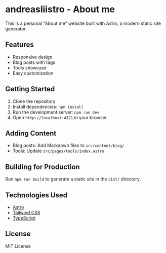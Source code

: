 # andreasliistro - About me

This is a personal "About me" website built with Astro, a modern static site generator.

## Features

- Responsive design
- Blog posts with tags
- Tools showcase
- Easy customization

## Getting Started

1. Clone the repository
2. Install dependencies: `npm install`
3. Run the development server: `npm run dev`
4. Open `http://localhost:4321` in your browser

## Adding Content

- Blog posts: Add Markdown files to `src/content/blog/`
- Tools: Update `src/pages/tools/index.astro`

## Building for Production

Run `npm run build` to generate a static site in the `dist/` directory.

## Technologies Used

- [Astro](https://astro.build/)
- [Tailwind CSS](https://tailwindcss.com/)
- [TypeScript](https://www.typescriptlang.org/)

## License

MIT License
